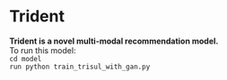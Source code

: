 # Trident
**Trident is a novel multi-modal recommendation model.**
<br/>
To run this model: <br/>
`cd model` <br/>
`run python train_trisul_with_gan.py`
